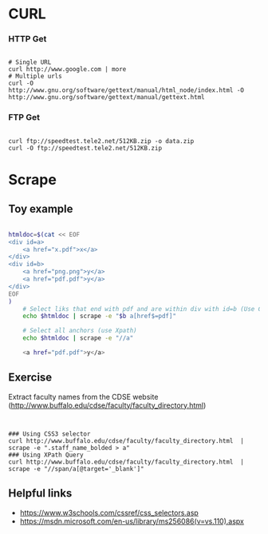 # CURL 

### HTTP Get

<pre><code>
# Single URL
curl http://www.google.com | more
# Multiple urls
curl -O http://www.gnu.org/software/gettext/manual/html_node/index.html -O http://www.gnu.org/software/gettext/manual/gettext.html
</code></pre>

### FTP Get
<pre><code>
curl ftp://speedtest.tele2.net/512KB.zip -o data.zip
curl -O ftp://speedtest.tele2.net/512KB.zip
</code></pre>

# Scrape

## Toy example
```bash

htmldoc=$(cat << EOF
<div id=a>
    <a href="x.pdf">x</a>
</div>
<div id=b>
    <a href="png.png">y</a>
    <a href="pdf.pdf">y</a>
</div>
EOF
)
    # Select liks that end with pdf and are within div with id=b (Use CSS3 selector)
    echo $htmldoc | scrape -e "$b a[href$=pdf]"

    # Select all anchors (use Xpath)
    echo $htmldoc | scrape -e "//a"

    <a href="pdf.pdf">y</a>
```

## Exercise
Extract faculty names from the CDSE website (http://www.buffalo.edu/cdse/faculty/faculty_directory.html)

<pre><code>

### Using CSS3 selector
curl http://www.buffalo.edu/cdse/faculty/faculty_directory.html  | scrape -e ".staff_name_bolded > a"
### Using XPath Query
curl http://www.buffalo.edu/cdse/faculty/faculty_directory.html  | scrape -e "//span/a[@target='_blank']"
</code></pre>


## Helpful links
* https://www.w3schools.com/cssref/css_selectors.asp
* https://msdn.microsoft.com/en-us/library/ms256086(v=vs.110).aspx 
